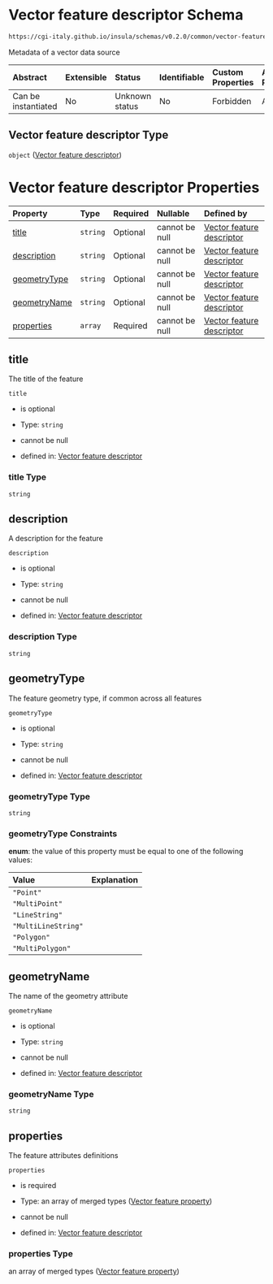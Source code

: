# Vector feature descriptor Schema

```txt
https://cgi-italy.github.io/insula/schemas/v0.2.0/common/vector-feature-descriptor.schema.json
```

Metadata of a vector data source

| Abstract            | Extensible | Status         | Identifiable | Custom Properties | Additional Properties | Access Restrictions | Defined In                                                                                                           |
| :------------------ | :--------- | :------------- | :----------- | :---------------- | :-------------------- | :------------------ | :------------------------------------------------------------------------------------------------------------------- |
| Can be instantiated | No         | Unknown status | No           | Forbidden         | Allowed               | none                | [vector-feature-descriptor.schema.json](schemas/common/vector-feature-descriptor.schema.json "open original schema") |

## Vector feature descriptor Type

`object` ([Vector feature descriptor](vector-feature-descriptor.md))

# Vector feature descriptor Properties

| Property                      | Type     | Required | Nullable       | Defined by                                                                                                                                                                                                      |
| :---------------------------- | :------- | :------- | :------------- | :-------------------------------------------------------------------------------------------------------------------------------------------------------------------------------------------------------------- |
| [title](#title)               | `string` | Optional | cannot be null | [Vector feature descriptor](vector-feature-descriptor-properties-title.md "https://cgi-italy.github.io/insula/schemas/v0.2.0/common/vector-feature-descriptor.schema.json#/properties/title")                   |
| [description](#description)   | `string` | Optional | cannot be null | [Vector feature descriptor](vector-feature-descriptor-properties-description.md "https://cgi-italy.github.io/insula/schemas/v0.2.0/common/vector-feature-descriptor.schema.json#/properties/description")       |
| [geometryType](#geometrytype) | `string` | Optional | cannot be null | [Vector feature descriptor](vector-feature-descriptor-properties-geometrytype.md "https://cgi-italy.github.io/insula/schemas/v0.2.0/common/vector-feature-descriptor.schema.json#/properties/geometryType")     |
| [geometryName](#geometryname) | `string` | Optional | cannot be null | [Vector feature descriptor](vector-feature-descriptor-properties-geometryname.md "https://cgi-italy.github.io/insula/schemas/v0.2.0/common/vector-feature-descriptor.schema.json#/properties/geometryName")     |
| [properties](#properties)     | `array`  | Required | cannot be null | [Vector feature descriptor](vector-feature-descriptor-properties-feature-attributes.md "https://cgi-italy.github.io/insula/schemas/v0.2.0/common/vector-feature-descriptor.schema.json#/properties/properties") |

## title

The title of the feature

`title`

* is optional

* Type: `string`

* cannot be null

* defined in: [Vector feature descriptor](vector-feature-descriptor-properties-title.md "https://cgi-italy.github.io/insula/schemas/v0.2.0/common/vector-feature-descriptor.schema.json#/properties/title")

### title Type

`string`

## description

A description for the feature

`description`

* is optional

* Type: `string`

* cannot be null

* defined in: [Vector feature descriptor](vector-feature-descriptor-properties-description.md "https://cgi-italy.github.io/insula/schemas/v0.2.0/common/vector-feature-descriptor.schema.json#/properties/description")

### description Type

`string`

## geometryType

The feature geometry type, if common across all features

`geometryType`

* is optional

* Type: `string`

* cannot be null

* defined in: [Vector feature descriptor](vector-feature-descriptor-properties-geometrytype.md "https://cgi-italy.github.io/insula/schemas/v0.2.0/common/vector-feature-descriptor.schema.json#/properties/geometryType")

### geometryType Type

`string`

### geometryType Constraints

**enum**: the value of this property must be equal to one of the following values:

| Value               | Explanation |
| :------------------ | :---------- |
| `"Point"`           |             |
| `"MultiPoint"`      |             |
| `"LineString"`      |             |
| `"MultiLineString"` |             |
| `"Polygon"`         |             |
| `"MultiPolygon"`    |             |

## geometryName

The name of the geometry attribute

`geometryName`

* is optional

* Type: `string`

* cannot be null

* defined in: [Vector feature descriptor](vector-feature-descriptor-properties-geometryname.md "https://cgi-italy.github.io/insula/schemas/v0.2.0/common/vector-feature-descriptor.schema.json#/properties/geometryName")

### geometryName Type

`string`

## properties

The feature attributes definitions

`properties`

* is required

* Type: an array of merged types ([Vector feature property](vector-feature-property.md))

* cannot be null

* defined in: [Vector feature descriptor](vector-feature-descriptor-properties-feature-attributes.md "https://cgi-italy.github.io/insula/schemas/v0.2.0/common/vector-feature-descriptor.schema.json#/properties/properties")

### properties Type

an array of merged types ([Vector feature property](vector-feature-property.md))
